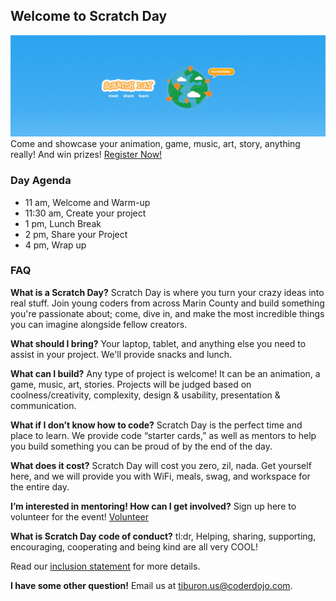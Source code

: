 ## Welcome to Scratch Day
![Image](HeaderPhoto.png)
Come and showcase your animation, game, music, art, story, anything really! And win prizes!
[Register Now!](https://www.eventbrite.com/e/scratch-day-tickets-45458424371)

### Day Agenda
- 11 am, Welcome and Warm-up
- 11:30 am, Create your project
- 1 pm, Lunch Break
- 2 pm, Share your Project
- 4 pm, Wrap up

### FAQ
**What is a Scratch Day?**
Scratch Day is where you turn your crazy ideas into real stuff. Join young coders from across Marin County and build something you're passionate about; come, dive in, and make the most incredible things you can imagine alongside fellow creators.

**What should I bring?**
Your laptop, tablet, and anything else you need to assist in your project. We'll provide snacks and lunch.

**What can I build?**
Any type of project is welcome! It can be an animation, a game, music, art, stories. Projects will be judged based on coolness/creativity, complexity, design & usability, presentation & communication.

**What if I don’t know how to code?**
Scratch Day is the perfect time and place to learn. We provide code “starter cards,” as well as mentors to help you build something you can be proud of by the end of the day.

**What does it cost?**
Scratch Day will cost you zero, zil, nada. Get yourself here, and we will provide you with WiFi, meals, swag, and workspace for the entire day.

**I’m interested in mentoring! How can I get involved?**
Sign up here to volunteer for the event! [Volunteer](https://goo.gl/forms/i4aigXGhsTvqCpnI3)

**What is Scratch Day code of conduct?**
tl:dr, Helping, sharing, supporting, encouraging, cooperating and being kind are all very COOL!

Read our [inclusion statement](http://kata.coderdojo.com/wiki/Inclusion_Statement) for more details.

**I have some other question!**
Email us at tiburon.us@coderdojo.com.
